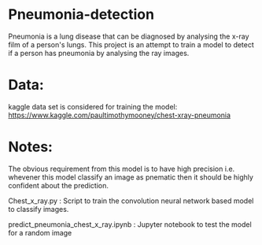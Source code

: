 # Pneumonia-detection
Pneumonia is a lung disease that can be diagnosed by analysing the x-ray film of a person's lungs. This project is an attempt to train a model to detect if a person has pneumonia by analysing the ray images.

# Data:
kaggle data set is considered for training the model:
https://www.kaggle.com/paultimothymooney/chest-xray-pneumonia

# Notes:
The obvious requirement from this model is to have high precision i.e. whevener this model classify an image as pnematic then it should be highly confident about the prediction.

Chest_x_ray.py : Script to train the convolution neural network based model to classify images.

predict_pneumonia_chest_x_ray.ipynb : Jupyter notebook to test the model for a random image
